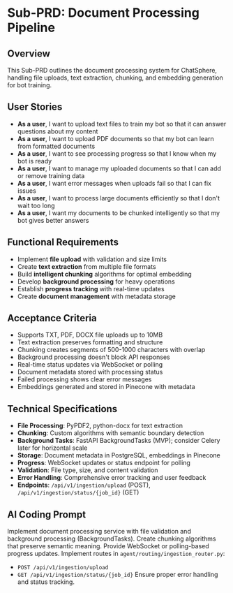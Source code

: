 # Sub-PRD: Document Processing Pipeline

## Overview
This Sub-PRD outlines the document processing system for ChatSphere, handling file uploads, text extraction, chunking, and embedding generation for bot training.

## User Stories
- **As a user**, I want to upload text files to train my bot so that it can answer questions about my content
- **As a user**, I want to upload PDF documents so that my bot can learn from formatted documents
- **As a user**, I want to see processing progress so that I know when my bot is ready
- **As a user**, I want to manage my uploaded documents so that I can add or remove training data
- **As a user**, I want error messages when uploads fail so that I can fix issues
- **As a user**, I want to process large documents efficiently so that I don't wait too long
- **As a user**, I want my documents to be chunked intelligently so that my bot gives better answers

## Functional Requirements
- Implement **file upload** with validation and size limits
- Create **text extraction** from multiple file formats
- Build **intelligent chunking** algorithms for optimal embedding
- Develop **background processing** for heavy operations
- Establish **progress tracking** with real-time updates
- Create **document management** with metadata storage

## Acceptance Criteria
- Supports TXT, PDF, DOCX file uploads up to 10MB
- Text extraction preserves formatting and structure
- Chunking creates segments of 500-1000 characters with overlap
- Background processing doesn't block API responses
- Real-time status updates via WebSocket or polling
- Document metadata stored with processing status
- Failed processing shows clear error messages
- Embeddings generated and stored in Pinecone with metadata

## Technical Specifications
- **File Processing**: PyPDF2, python-docx for text extraction
- **Chunking**: Custom algorithms with semantic boundary detection
- **Background Tasks**: FastAPI BackgroundTasks (MVP); consider Celery later for horizontal scale
- **Storage**: Document metadata in PostgreSQL, embeddings in Pinecone
- **Progress**: WebSocket updates or status endpoint for polling
- **Validation**: File type, size, and content validation
- **Error Handling**: Comprehensive error tracking and user feedback
- **Endpoints**: `/api/v1/ingestion/upload` (POST), `/api/v1/ingestion/status/{job_id}` (GET)

## AI Coding Prompt
Implement document processing service with file validation and background processing (BackgroundTasks). Create chunking algorithms that preserve semantic meaning. Provide WebSocket or polling-based progress updates. Implement routes in `agent/routing/ingestion_router.py`:
- `POST /api/v1/ingestion/upload`
- `GET /api/v1/ingestion/status/{job_id}`
Ensure proper error handling and status tracking.
